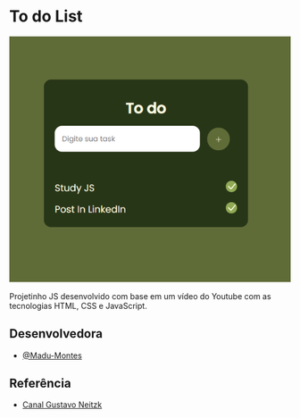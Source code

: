 # To do List

![To do List](toDoList.png)

Projetinho JS desenvolvido com base em um vídeo do Youtube com as tecnologias HTML, CSS e JavaScript.

## Desenvolvedora
- [@Madu-Montes](https://github.com/Madu-Montes)


## Referência

 - [Canal Gustavo Neitzk](https://www.youtube.com/watch?v=MxP4jZQY0h4)

